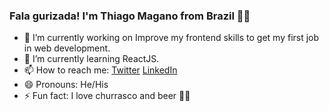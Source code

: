 ### Fala gurizada! I'm Thiago Magano from Brazil 👨‍💻

- 🔭 I’m currently working on Improve my frontend skills to get my first job in web development.
- 🌱 I’m currently learning ReactJS.
- 📫 How to reach me: [Twitter](https://twitter.com/thymag) [LinkedIn](https://linkedin.com/in/thiagomagano)
- 😄 Pronouns: He/His
- ⚡ Fun fact: I love churrasco and beer 🍖🍻
